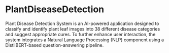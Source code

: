 # PlantDiseaseDetection
Plant Disease Detection System is an AI-powered application designed to classify and identify plant leaf images into 38 different disease categories and suggest appropriate cures.
To further enhance user interaction, the system integrates a Natural Language Processing (NLP) component using a DistilBERT-based question-answering pipeline.
